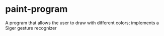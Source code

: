 # paint-program
A program that allows the user to draw with different colors; implements a Siger gesture recognizer
